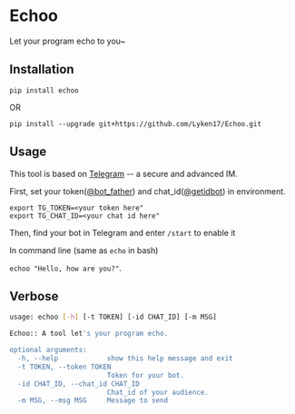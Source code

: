 # Echoo

Let your program echo to you~

## Installation

`pip install echoo`

OR 

`pip install --upgrade git+https://github.com/Lyken17/Echoo.git`


## Usage

This tool is based on [Telegram](https://telegram.org) -- a secure and advanced IM. 

First, set your token([@bot_father](https://telegram.me/botfather)) and chat_id([@getidbot](https://telegram.me/getidsbot)) in environment.

```
export TG_TOKEN=<your token here"
export TG_CHAT_ID=<your chat id here"
```


Then, find your bot in Telegram and enter `/start` to enable it  

In command line (same as `echo` in bash)

```echoo "Hello, how are you?"```. 

## Verbose

```bash
usage: echoo [-h] [-t TOKEN] [-id CHAT_ID] [-m MSG]

Echoo:: A tool let's your program echo.

optional arguments:
  -h, --help            show this help message and exit
  -t TOKEN, --token TOKEN
                        Token for your bot.
  -id CHAT_ID, --chat_id CHAT_ID
                        Chat_id of your audience.
  -m MSG, --msg MSG     Message to send
```
